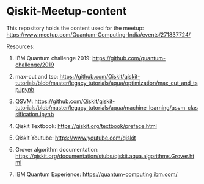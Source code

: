 # Qiskit-Meetup-content
This repository holds the content used for the meetup: https://www.meetup.com/Quantum-Computing-India/events/271837724/


Resources: 

1. IBM Quantum challenge 2019:  https://github.com/quantum-challenge/2019

2. max-cut and tsp: https://github.com/Qiskit/qiskit-tutorials/blob/master/legacy_tutorials/aqua/optimization/max_cut_and_tsp.ipynb

3. QSVM: https://github.com/Qiskit/qiskit-tutorials/blob/master/legacy_tutorials/aqua/machine_learning/qsvm_classification.ipynb

4. Qiskit Textbook: https://qiskit.org/textbook/preface.html

5. Qiskit Youtube: https://www.youtube.com/qiskit

6. Grover algorithm documentation: https://qiskit.org/documentation/stubs/qiskit.aqua.algorithms.Grover.html

7. IBM Quantum Experience: https://quantum-computing.ibm.com/
